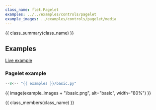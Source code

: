 ```yaml
---
class_name: flet.Pagelet
examples: ../../examples/controls/pagelet
example_images: ../examples/controls/pagelet/media
---
```


{{ class_summary(class_name) }}

## Examples

[Live example](https://flet-controls-gallery.fly.dev/layout/pagelet)

### Pagelet example

```python
--8<-- "{{ examples }}/basic.py"
```

{{ image(example_images + "/basic.png", alt="basic", width="80%") }}


{{ class_members(class_name) }}
